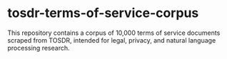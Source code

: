 # tosdr-terms-of-service-corpus
This repository contains a corpus of 10,000 terms of service documents scraped from TOSDR, intended for legal, privacy, and natural language processing research.
